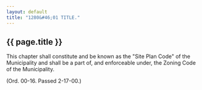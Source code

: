 ```yaml
---
layout: default 
title: "1280&#46;01 TITLE."
---
```


{{ page.title }}
----------------

This chapter shall constitute and be known as the "Site Plan Code" of
the Municipality and shall be a part of, and enforceable under, the
Zoning Code of the Municipality.

(Ord. 00-16. Passed 2-17-00.)

